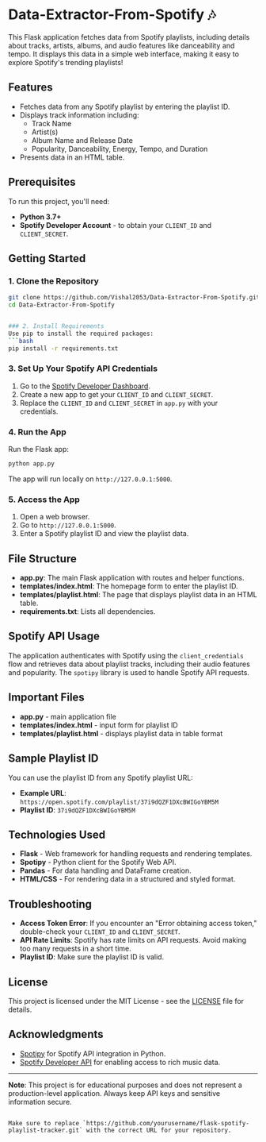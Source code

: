 
# Data-Extractor-From-Spotify 🎶

This Flask application fetches data from Spotify playlists, including details about tracks, artists, albums, and audio features like danceability and tempo. It displays this data in a simple web interface, making it easy to explore Spotify's trending playlists!

## Features
- Fetches data from any Spotify playlist by entering the playlist ID.
- Displays track information including:
  - Track Name
  - Artist(s)
  - Album Name and Release Date
  - Popularity, Danceability, Energy, Tempo, and Duration
- Presents data in an HTML table.

## Prerequisites

To run this project, you'll need:
- **Python 3.7+**
- **Spotify Developer Account** - to obtain your `CLIENT_ID` and `CLIENT_SECRET`.

## Getting Started

### 1. Clone the Repository
```bash
git clone https://github.com/Vishal2053/Data-Extractor-From-Spotify.git
cd Data-Extractor-From-Spotify


### 2. Install Requirements
Use pip to install the required packages:
```bash
pip install -r requirements.txt
```

### 3. Set Up Your Spotify API Credentials
1. Go to the [Spotify Developer Dashboard](https://developer.spotify.com/dashboard/).
2. Create a new app to get your `CLIENT_ID` and `CLIENT_SECRET`.
3. Replace the `CLIENT_ID` and `CLIENT_SECRET` in `app.py` with your credentials.

### 4. Run the App
Run the Flask app:
```bash
python app.py
```

The app will run locally on `http://127.0.0.1:5000`.

### 5. Access the App
1. Open a web browser.
2. Go to `http://127.0.0.1:5000`.
3. Enter a Spotify playlist ID and view the playlist data.

## File Structure

- **app.py**: The main Flask application with routes and helper functions.
- **templates/index.html**: The homepage form to enter the playlist ID.
- **templates/playlist.html**: The page that displays playlist data in an HTML table.
- **requirements.txt**: Lists all dependencies.

## Spotify API Usage

The application authenticates with Spotify using the `client_credentials` flow and retrieves data about playlist tracks, including their audio features and popularity. The `spotipy` library is used to handle Spotify API requests.

## Important Files

- **app.py** - main application file
- **templates/index.html** - input form for playlist ID
- **templates/playlist.html** - displays playlist data in table format

## Sample Playlist ID

You can use the playlist ID from any Spotify playlist URL:
- **Example URL**: `https://open.spotify.com/playlist/37i9dQZF1DXcBWIGoYBM5M`
- **Playlist ID**: `37i9dQZF1DXcBWIGoYBM5M`

## Technologies Used

- **Flask** - Web framework for handling requests and rendering templates.
- **Spotipy** - Python client for the Spotify Web API.
- **Pandas** - For data handling and DataFrame creation.
- **HTML/CSS** - For rendering data in a structured and styled format.

## Troubleshooting

- **Access Token Error**: If you encounter an "Error obtaining access token," double-check your `CLIENT_ID` and `CLIENT_SECRET`.
- **API Rate Limits**: Spotify has rate limits on API requests. Avoid making too many requests in a short time.
- **Playlist ID**: Make sure the playlist ID is valid.

## License

This project is licensed under the MIT License - see the [LICENSE](LICENSE) file for details.

## Acknowledgments

- [Spotipy](https://spotipy.readthedocs.io/) for Spotify API integration in Python.
- [Spotify Developer API](https://developer.spotify.com/) for enabling access to rich music data.

---

**Note**: This project is for educational purposes and does not represent a production-level application. Always keep API keys and sensitive information secure.
```

Make sure to replace `https://github.com/yourusername/flask-spotify-playlist-tracker.git` with the correct URL for your repository.